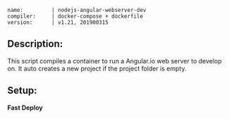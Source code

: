 ```
name:         | nodejs-angular-webserver-dev
compiler:     | docker-compose + dockerfile
version:      | v1.21, 201900315
```

## Description:

This script compiles a container to run a Angular.io web server to develop on. It auto creates a new project if the project folder is empty.

## Setup:

**Fast Deploy**

